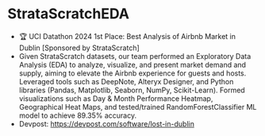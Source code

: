 # StrataScratchEDA

- 🏆 UCI Datathon 2024 1st Place: Best Analysis of Airbnb Market in Dublin [Sponsored by StrataScratch]
- Given StrataScratch datasets, our team performed an Exploratory Data Analysis (EDA) to analyze, visualize, and present market demand and supply, aiming to elevate the Airbnb experience for guests and hosts. Leveraged tools such as DeepNote, Alteryx Designer, and Python libraries (Pandas, Matplotlib, Seaborn, NumPy, Scikit-Learn). Formed visualizations such as Day & Month Performance Heatmap, Geographical Heat Maps, and tested/trained RandomForestClassifier ML model to achieve 89.35% accuracy.
- Devpost: https://devpost.com/software/lost-in-dublin
